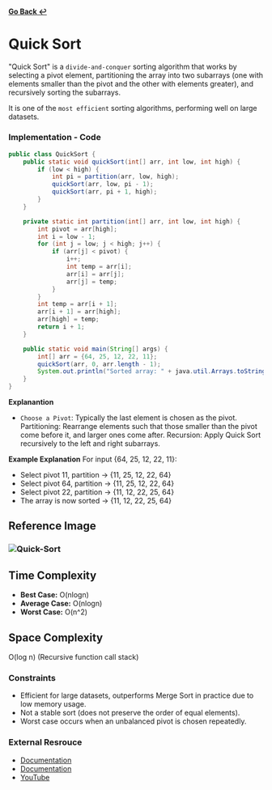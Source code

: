 #### [Go Back ↩](../README.md)

# Quick Sort

"Quick Sort" is a `divide-and-conquer` sorting algorithm that works by selecting a pivot element, partitioning the array into two subarrays (one with elements smaller than the pivot and the other with elements greater), and recursively sorting the subarrays.

It is one of the `most efficient` sorting algorithms, performing well on large datasets.

### Implementation - Code

```java
public class QuickSort {
    public static void quickSort(int[] arr, int low, int high) {
        if (low < high) {
            int pi = partition(arr, low, high);
            quickSort(arr, low, pi - 1);
            quickSort(arr, pi + 1, high);
        }
    }

    private static int partition(int[] arr, int low, int high) {
        int pivot = arr[high];
        int i = low - 1;
        for (int j = low; j < high; j++) {
            if (arr[j] < pivot) {
                i++;
                int temp = arr[i];
                arr[i] = arr[j];
                arr[j] = temp;
            }
        }
        int temp = arr[i + 1];
        arr[i + 1] = arr[high];
        arr[high] = temp;
        return i + 1;
    }

    public static void main(String[] args) {
        int[] arr = {64, 25, 12, 22, 11};
        quickSort(arr, 0, arr.length - 1);
        System.out.println("Sorted array: " + java.util.Arrays.toString(arr));
    }
}
```

**Explanantion**
- `Choose a Pivot`: Typically the last element is chosen as the pivot.
Partitioning: Rearrange elements such that those smaller than the pivot come before it, and larger ones come after.
Recursion: Apply Quick Sort recursively to the left and right subarrays.

**Example Explanation**
For input {64, 25, 12, 22, 11}:

- Select pivot 11, partition → {11, 25, 12, 22, 64}
- Select pivot 64, partition → {11, 25, 12, 22, 64}
- Select pivot 22, partition → {11, 12, 22, 25, 64}
- The array is now sorted → {11, 12, 22, 25, 64}

## Reference Image
### <img src="https://i.ibb.co/vCfyj7ZP/Quick-Sort.png" alt="Quick-Sort" border="0">

## Time Complexity
- **Best Case:** O(nlogn)
- **Average Case:** O(nlogn)
- **Worst Case:** O(n^2)

## Space Complexity
O(log n) (Recursive function call stack)

### Constraints 
- Efficient for large datasets, outperforms Merge Sort in practice due to low memory usage.
- Not a stable sort (does not preserve the order of equal elements).
- Worst case occurs when an unbalanced pivot is chosen repeatedly.


### External Resrouce
- [Documentation](https://www.geeksforgeeks.org/java-program-for-quicksort/)
- [Documentation](https://www.baeldung.com/java-quicksort)
- [YouTube](https://youtu.be/Vtckgz38QHs?si=zenJkQTYvIvdhf_J)